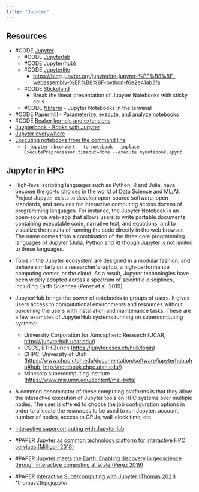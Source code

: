 ```yaml
---
title: "Jupyter"
---
```


## Resources
- #CODE [Jupyter](https://github.com/jupyter)
	- #CODE [Jupyterlab](https://github.com/jupyterlab/jupyterlab )
	- #CODE [Jupyter(hub)](https://jupyter.org/hub )
	- #CODE [Jupyterlite](https://github.com/jupyterlite)
		- https://blog.jupyter.org/jupyterlite-jupyter-%EF%B8%8F-webassembly-%EF%B8%8F-python-f6e2e41ab3fa
	- #CODE [Stickyland](https://github.com/xiaohk/stickyland)
		- Break the linear presentation of Jupyter Notebooks with sticky cells
	- #CODE [Nbterm](https://github.com/davidbrochart/nbterm) - Jupyter Notebooks in the terminal
- #CODE [Papermill - Parameterize, execute, and analyze notebooks](https://github.com/nteract/papermill)
- #CODE [Beaker kernels and extensions](http://beakerx.com/)
- [Juypterbook - Books with Jupyter](https://jupyterbook.org/intro.html)
- [Jupyter everywhere](https://blog.jupyter.org/jupyter-everywhere-f8151c2cc6e8)
- [Executing notebooks from the command line](https://nbconvert.readthedocs.io/en/latest/execute_api.html#executing-notebooks-from-the-command-line "Permalink to this headline")
	- `$ jupyter nbconvert --to notebook --inplace --ExecutePreprocessor.timeout=None --execute mynotebook.ipynb`

## Jupyter in HPC
- High-level scripting languages such as Python, R and Julia, have become the go-to choices in the world of Data Science and ML/AI. Project Jupyter exists to develop open-source software, open-standards, and services for interactive computing across dozens of programming languages. For instance, the Jupyter Notebook is an open-source web-app that allows users to write portable documents containing executable code, narrative text, and equations, and to visualize the results of running the code directly in the web browser. The name comes from a combination of the three core programming languages of Jupyter (Julia, Python and R) though Jupyter is not limited to these languages.  
- Tools in the Jupyter ecosystem are designed in a modular fashion, and behave similarly on a researcher's laptop, a high-performance computing center, or the cloud. As a result, Jupyter technologies have been widely adopted across a spectrum of scientific disciplines, including Earth Sciences (Perez et al. 2019).  
- JupyterHub brings the power of notebooks to groups of users. It gives users access to computational environments and resources without burdening the users with installation and maintenance tasks. These are a few examples of JupyterHub systems running on supercomputing systems: 
	- University Corporation for Atmospheric Research (UCAR, https://jupyterhub.ucar.edu/)  
	- CSCS, ETH Zurich (https://jupyter.cscs.ch/hub/login) 
	- CHPC, University of Utah (https://www.chpc.utah.edu/documentation/software/jupyterhub.php#hub, http://notebook.chpc.utah.edu/) 
	- Minesota supercomputing institute (https://www.msi.umn.edu/content/msi-beta) 
- A common denominator of these computing platforms is that they allow the interactive execution of Jupyter tools on HPC systems over multiple nodes. The user is offered to choose the job configuration options in order to allocate the resources to be used to run Jupyter: account, number of nodes, access to GPUs, wall-clock time, etc.  
- [Interactive supercomputing with Jupyter lab](https://www.cscs.ch/publications/news/2019/interactive-supercomputing-with-jupyterlab/)

- #PAPER [Jupyter as common technology platform for interactive HPC services (Milligan 2018)](https://arxiv.org/abs/1807.09929)
- #PAPER [Jupyter meets the Earth: Enabling discovery in geoscience through interactive computing at scale (Perez 2019)](https://zenodo.org/record/3369939 )
- #PAPER [Interactive Supercomputing with Jupyter (Thomas 2021)](https://authorea.com/doi/full/10.22541/au.161230518.84458221) ^thomas21hpcjupyter


